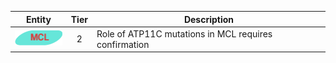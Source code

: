 |Entity|Tier|Description              |
|:----:|:----:|------------------------------|
|![MCL](images/icons/MCL_tier2.png) | 2 | Role of ATP11C mutations in MCL requires confirmation|
